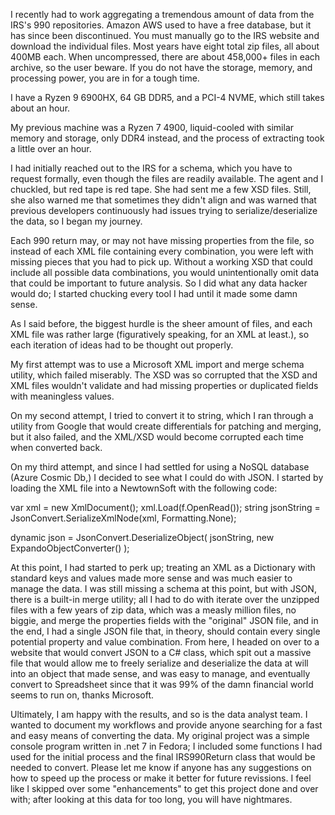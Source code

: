 I recently had to work aggregating a tremendous amount of data from the IRS's 990 repositories. Amazon AWS used to have a free database, but it has since been discontinued. You must manually go to the IRS website and download the individual files. Most years have eight total zip files, all about 400MB each. When uncompressed, there are about 458,000+ files in each archive, so the user beware. If you do not have the storage, memory, and processing power, you are in for a tough time.

I have a Ryzen 9 6900HX, 64 GB DDR5, and a PCI-4 NVME, which still takes about an hour. 

My previous machine was a Ryzen 7 4900, liquid-cooled with similar memory and storage, only DDR4 instead, and the process of extracting took a little over an hour.

I had initially reached out to the IRS for a schema, which you have to request formally, even though the files are readily available. The agent and I chuckled, but red tape is red tape. She had sent me a few XSD files. Still, she also warned me that sometimes they didn't align and was warned that previous developers continuously had issues trying to serialize/deserialize the data, so I began my journey.

Each 990 return may, or may not have missing properties from the file, so instead of each XML file containing every combination, you were left with missing pieces that you had to pick up. Without a working XSD that could include all possible data combinations, you would unintentionally omit data that could be important to future analysis. So I did what any data hacker would do; I started chucking every tool I had until it made some damn sense.

As I said before, the biggest hurdle is the sheer amount of files, and each XML file was rather large (figuratively speaking, for an XML at least.), so each iteration of ideas had to be thought out properly.

 My first attempt was to use a Microsoft XML import and merge schema utility, which failed miserably. The XSD was so corrupted that the XSD and XML files wouldn't validate and had missing properties or duplicated fields with meaningless values. 

On my second attempt, I tried to convert it to string, which I ran through a utility from Google that would create differentials for patching and merging, but it also failed, and the XML/XSD would become corrupted each time when converted back. 

On my third attempt, and since I had settled for using a NoSQL database (Azure Cosmic Db,) I decided to see what I could do with JSON. I started by loading the XML file into a NewtownSoft with the following code:

var xml = new XmlDocument();
xml.Load(f.OpenRead());
string jsonString = JsonConvert.SerializeXmlNode(xml, Formatting.None);

dynamic json =
    JsonConvert.DeserializeObject<ExpandoObject>(
        jsonString,
        new ExpandoObjectConverter()
    );

At this point, I had started to perk up; treating an XML as a Dictionary with standard keys and values made more sense and was much easier to manage the data. I was still missing a schema at this point, but with JSON, there is a built-in merge utility; all I had to do with iterate over the unzipped files with a few years of zip data, which was a measly million files, no biggie, and merge the properties fields with the "original" JSON file, and in the end, I had a single JSON file that, in theory, should contain every single potential property and value combination. From here, I headed on over to a website that would convert JSON to a C# class, which spit out a massive file that would allow me to freely serialize and deserialize the data at will into an object that made sense, and was easy to manage, and eventually convert to Spreadsheet since that it was 99% of the damn financial world seems to run on, thanks Microsoft. 

Ultimately, I am happy with the results, and so is the data analyst team. I wanted to document my workflows and provide anyone searching for a fast and easy means of converting the data. My original project was a simple console program written in .net 7 in Fedora; I included some functions I had used for the initial process and the final IRS990Return class that would be needed to convert. Please let me know if anyone has any suggestions on how to speed up the process or make it better for future revissions. I feel like I skipped over some "enhancements" to get this project done and over with; after looking at this data for too long, you will have nightmares.

